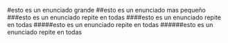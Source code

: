 #esto es un enunciado grande
##esto es un enunciado mas pequeño
###esto es un enunciado repite en todas
####esto es un enunciado repite en todas
#####esto es un enunciado repite en todas
######esto es un enunciado repite en todas